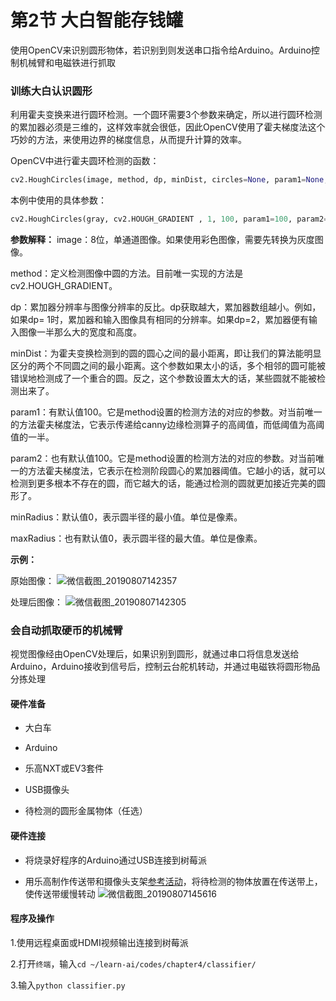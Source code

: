 # 第2节 大白智能存钱罐

使用OpenCV来识别圆形物体，若识别到则发送串口指令给Arduino。Arduino控制机械臂和电磁铁进行抓取

### 训练大白认识圆形

利用霍夫变换来进行圆环检测。一个圆环需要3个参数来确定，所以进行圆环检测的累加器必须是三维的，这样效率就会很低，因此OpenCV使用了霍夫梯度法这个巧妙的方法，来使用边界的梯度信息，从而提升计算的效率。

OpenCV中进行霍夫圆环检测的函数：

```python
cv2.HoughCircles(image, method, dp, minDist, circles=None, param1=None, param2=None, minRadius=None, maxRadius=None)
```

本例中使用的具体参数：

```python
cv2.HoughCircles(gray, cv2.HOUGH_GRADIENT , 1, 100, param1=100, param2=100, minRadius=50,maxRadius=200)
```

**参数解释：**
image：8位，单通道图像。如果使用彩色图像，需要先转换为灰度图像。

method：定义检测图像中圆的方法。目前唯一实现的方法是cv2.HOUGH_GRADIENT。

dp：累加器分辨率与图像分辨率的反比。dp获取越大，累加器数组越小。例如，如果dp= 1时，累加器和输入图像具有相同的分辨率。如果dp=2，累加器便有输入图像一半那么大的宽度和高度。

minDist：为霍夫变换检测到的圆的圆心之间的最小距离，即让我们的算法能明显区分的两个不同圆之间的最小距离。这个参数如果太小的话，多个相邻的圆可能被错误地检测成了一个重合的圆。反之，这个参数设置太大的话，某些圆就不能被检测出来了。

param1：有默认值100。它是method设置的检测方法的对应的参数。对当前唯一的方法霍夫梯度法，它表示传递给canny边缘检测算子的高阈值，而低阈值为高阈值的一半。

param2：也有默认值100。它是method设置的检测方法的对应的参数。对当前唯一的方法霍夫梯度法，它表示在检测阶段圆心的累加器阈值。它越小的话，就可以检测到更多根本不存在的圆，而它越大的话，能通过检测的圆就更加接近完美的圆形了。

minRadius：默认值0，表示圆半径的最小值。单位是像素。

maxRadius：也有默认值0，表示圆半径的最大值。单位是像素。

**示例：**

原始图像：
![微信截图_20190807142357](https://md.hass.live/%E5%BE%AE%E4%BF%A1%E6%88%AA%E5%9B%BE_20190807142357.png)

处理后图像：
![微信截图_20190807142305](https://md.hass.live/%E5%BE%AE%E4%BF%A1%E6%88%AA%E5%9B%BE_20190807142305.png)

### 会自动抓取硬币的机械臂

视觉图像经由OpenCV处理后，如果识别到圆形，就通过串口将信息发送给Arduino，Arduino接收到信号后，控制云台舵机转动，并通过电磁铁将圆形物品分拣处理

#### 硬件准备

- 大白车

- Arduino

- 乐高NXT或EV3套件

- USB摄像头

- 待检测的圆形金属物体（任选）

#### 硬件连接

- 将烧录好程序的Arduino通过USB连接到树莓派

- 用乐高制作传送带和摄像头支架[参考活动](https://wenku.baidu.com/view/76124ef431b765ce05081495.html?re=view)，将待检测的物体放置在传送带上，使传送带缓慢转动
![微信截图_20190807145616](https://md.hass.live/%E5%BE%AE%E4%BF%A1%E6%88%AA%E5%9B%BE_20190807145616.png)

#### 程序及操作

1.使用远程桌面或HDMI视频输出连接到树莓派

2.打开`终端`，输入`cd ~/learn-ai/codes/chapter4/classifier/`

3.输入`python classifier.py`
